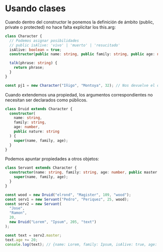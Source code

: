 # Usando clases

Cuando dentro del constructor le ponemos la definición de ámbito (public, private o protected) no hace falta explicitar los this.arg:

```typescript
class Character {
  // Podemos asignar posibilidades
  // public isAlive: 'vivo' | 'muerto' | 'resucitado'
  isAlive: boolean = true;
  constructor(public name: string, public family: string, public age: number) {}

  talk(phrase: string) {
    return phrase;
  }
}

const pj1 = new Character("Iñigo", "Montoya", 32); // Nos devuelve el objeto {name: Iñigo, family: Montoya, age: 32, isAlive: true}
```

Cuando extendemos una propiedad, los argumentos correspondientes no necesitan ser declarados como públicos.

```typescript
class Druid extends Character {
  constructor(
    name: string,
    family: string,
    age: number,
    public nature: string
  ) {
    super(name, family, age);
  }
}
```

Podemos apuntar propiedades a otros objetos:

```typescript
class Servant extends Character {
  constructor(name: string, family: string, age: number, public master: Druid) {
    super(name, family, age);
  }
}

const wood = new Druid("elrond", "Magister", 109, "wood");
const serv1 = new Servant("Pedro", "Periquez", 25, wood);
const serv2 = new Servant(
  "Jose",
  "Ramon",
  20,
  new Druid("Lorem", "Ipsum", 205, "text")
);

const text = serv2.master;
text.age += 20;
console.log(text); // {name: Lorem, family: Ipsum, isAlive: true, age: 205, element: text}
```
